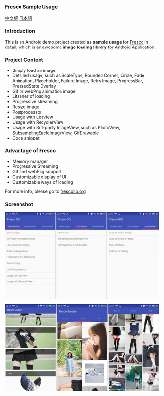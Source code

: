 ### Fresco Sample Usage
[中文版](doc/readme-cn.md) [日本語]()

### Introduction
This is an Android demo project created as **sample usage** for [Fresco](https://github.com/facebook/fresco) in detail, which is an awesome **image loading library** for Android Application.

### Project Content
- Simply load an image
- Detailed usage, such as ScaleType, Rounded Corner, Circle, Fade Animation, Placeholder, Failure Image, Retry Image, ProgressBar, PressedState Overlay
- Gif or webPng animation image
- Litsener of loading
- Progressive streaming
- Resize image
- Postprocessor
- Usage with ListView
- Usage with RecyclerView
- Usage with 3rd-party ImageView, such as PhotoView, SubsamplingSacleImageView, GifDrawable
- Code snippet 

### Advantage of Fresco
- Memory manager
- Progressive Streaming
- Gif and webPng support
- Customizable  display of UI
- Customizable ways of loading

For more info, please go to [frescolib.org](http://frescolib.org/)

### Screenshot
![01](doc/fresco-sample-01.jpg)

![02](doc/fresco-sample-02.jpg)


